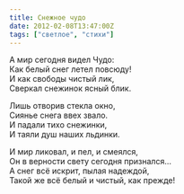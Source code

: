 ```yaml
---
title: Снежное чудо
date: 2012-02-08T13:47:00Z
tags: ["светлое", "стихи"]
---
```


А мир сегодня видел Чудо:  
Как белый снег летел повсюду!  
И как свободы чистый лик,  
Сверкал снежинок ясный блик.

Лишь отворив стекла окно,  
Сиянье снега ввех звало.  
И падали тихо снежинки,  
И таяли душ наших льдинки.

И мир ликовал, и пел, и смеялся,  
Он в верности свету сегодня признался…  
А снег всё искрит, пылая надеждой,  
Такой же всё белый и чистый, как прежде!  
